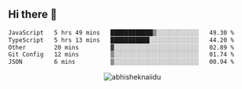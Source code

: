 ## Hi there 👋

<!--
**Rakshith-Raj08/Rakshith-Raj08** is a ✨ _special_ ✨ repository because its `README.md` (this file) appears on your GitHub profile.

Here are some ideas to get you started:

- 🔭 I’m currently working on ...
- 🌱 I’m currently learning ...
- 👯 I’m looking to collaborate on ...
- 🤔 I’m looking for help with ...
- 💬 Ask me about ...
- 📫 How to reach me: ...
- 😄 Pronouns: ...
- ⚡ Fun fact: ...
-->
<!--START_SECTION:waka-->

```txt
JavaScript   5 hrs 49 mins   ████████████▒░░░░░░░░░░░░   49.30 %
TypeScript   5 hrs 13 mins   ███████████░░░░░░░░░░░░░░   44.20 %
Other        20 mins         ▓░░░░░░░░░░░░░░░░░░░░░░░░   02.89 %
Git Config   12 mins         ▒░░░░░░░░░░░░░░░░░░░░░░░░   01.74 %
JSON         6 mins          ▒░░░░░░░░░░░░░░░░░░░░░░░░   00.94 %
```

<!--END_SECTION:waka-->
<p align="center"> <img src="https://github-readme-stats.vercel.app/api?username=Rakshith-Raj08&show_icons=true&theme=gotham" alt="abhisheknaiidu" />
